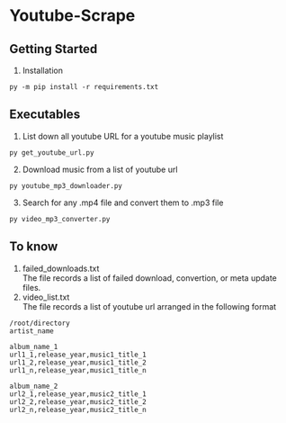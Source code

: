 # Youtube-Scrape
## Getting Started
1) Installation
```
py -m pip install -r requirements.txt
```
## Executables
1) List down all youtube URL for a youtube music playlist
```
py get_youtube_url.py
```
2) Download music from a list of youtube url
```
py youtube_mp3_downloader.py
```
3) Search for any .mp4 file and convert them to .mp3 file
```
py video_mp3_converter.py
```
## To know
1) failed_downloads.txt\
The file records a list of failed download, convertion, or meta update files.
2) video_list.txt\
The file records a list of youtube url arranged in the following format
```
/root/directory
artist_name

album_name_1
url1_1,release_year,music1_title_1
url1_2,release_year,music1_title_2
url1_n,release_year,music1_title_n

album_name_2
url2_1,release_year,music2_title_1
url2_2,release_year,music2_title_2
url2_n,release_year,music2_title_n
```
